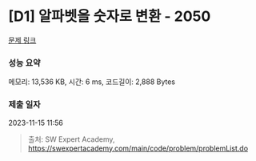 # [D1] 알파벳을 숫자로 변환 - 2050 

[문제 링크](https://swexpertacademy.com/main/code/problem/problemDetail.do?contestProbId=AV5QLGxKAzQDFAUq) 

### 성능 요약

메모리: 13,536 KB, 시간: 6 ms, 코드길이: 2,888 Bytes

### 제출 일자

2023-11-15 11:56



> 출처: SW Expert Academy, https://swexpertacademy.com/main/code/problem/problemList.do